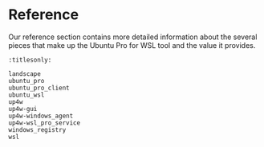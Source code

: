 # Reference

Our reference section contains more detailed information about the several
pieces that make up the Ubuntu Pro for WSL tool and the value it provides.

```{toctree}
:titlesonly:

landscape
ubuntu_pro
ubuntu_pro_client
ubuntu_wsl
up4w
up4w-gui
up4w-windows_agent
up4w-wsl_pro_service
windows_registry
wsl
```
